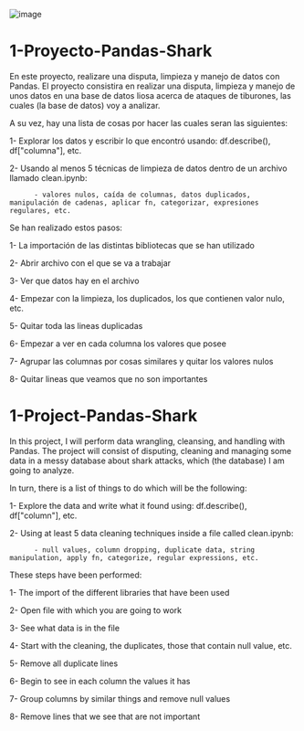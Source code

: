 ![image](https://user-images.githubusercontent.com/110235113/185787929-68c33294-68d6-4eb2-9f74-0c7270b4918f.png)



# 1-Proyecto-Pandas-Shark

En este proyecto, realizare una disputa, limpieza y manejo de datos con Pandas.
El proyecto consistira en realizar una disputa, limpieza y manejo de unos datos en una base de datos liosa acerca de ataques de tiburones, las cuales (la base de datos) voy a analizar.

A su vez, hay una lista de cosas por hacer las cuales seran las siguientes:

  1- Explorar los datos y escribir lo que encontró usando: df.describe(), df["columna"], etc.
  
  2- Usando al menos 5 técnicas de limpieza de datos dentro de un archivo llamado clean.ipynb:
  
          - valores nulos, caída de columnas, datos duplicados, manipulación de cadenas, aplicar fn, categorizar, expresiones regulares, etc.
          
Se han realizado estos pasos:

  1- La importación de las distintas bibliotecas que se han utilizado
  
  2- Abrir archivo con el que se va a trabajar
  
  3- Ver que datos hay en el archivo
  
  4- Empezar con la limpieza, los duplicados, los que contienen valor nulo, etc.
  
  5- Quitar toda las lineas duplicadas
  
  6- Empezar a ver en cada columna los valores que posee
  
  7- Agrupar las columnas por cosas similares y quitar los valores nulos
  
  8- Quitar lineas que veamos que no son importantes
  
          
# 1-Project-Pandas-Shark          
          
 In this project, I will perform data wrangling, cleansing, and handling with Pandas.
The project will consist of disputing, cleaning and managing some data in a messy database about shark attacks, which (the database) I am going to analyze.

In turn, there is a list of things to do which will be the following:

  1- Explore the data and write what it found using: df.describe(), df["column"], etc.
  
  2- Using at least 5 data cleaning techniques inside a file called clean.ipynb:
  
          - null values, column dropping, duplicate data, string manipulation, apply fn, categorize, regular expressions, etc.


These steps have been performed:

  1- The import of the different libraries that have been used
  
  2- Open file with which you are going to work
  
  3- See what data is in the file
  
  4- Start with the cleaning, the duplicates, those that contain null value, etc.
  
  5- Remove all duplicate lines
  
  6- Begin to see in each column the values it has
  
  7- Group columns by similar things and remove null values
  
  8- Remove lines that we see that are not important
